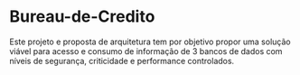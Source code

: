 # Bureau-de-Credito
Este projeto e proposta de arquitetura tem por objetivo propor uma solução viável para acesso e consumo de informação de 3 bancos de dados com níveis de segurança, criticidade e performance controlados.
